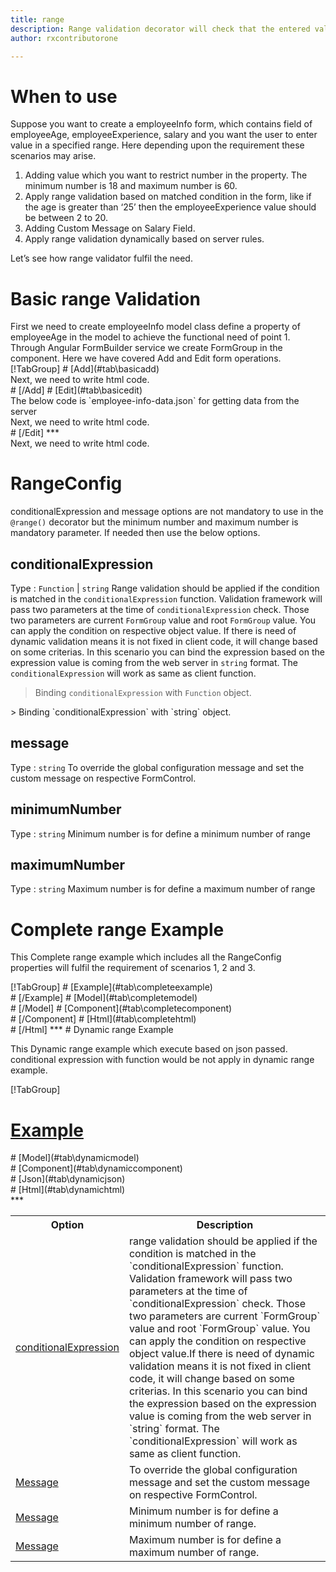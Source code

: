 ```yaml
---
title: range 
description: Range validation decorator will check that the entered value is in the specified range.
author: rxcontributorone

---
```

# When to use
Suppose you want to create a employeeInfo form, which contains field of employeeAge, employeeExperience, salary and you want the user to enter value in a specified range. Here depending upon the requirement these scenarios may arise.
<ol>
 <li>Adding value which you want to restrict number in the property. The minimum number is 18 and maximum number is 60.</li> 
 <li>Apply range validation based on matched condition in the form, like if the age is greater than ‘25’ then the employeeExperience value should be between 2 to 20.</li>
 <li>Adding Custom Message on Salary Field.</li>
 <li>Apply range validation dynamically based on server rules.</li>
</ol>
Let’s see how range validator fulfil the need.

# Basic range Validation
<data-scope scope="['decorator']">
First we need to create employeeInfo model class define a property of employeeAge in the model to achieve the functional need of point 1.
<div component="app-code" key="range-add-model"></div> 
</data-scope>
Through Angular FormBuilder service we create FormGroup in the component.
Here we have covered Add and Edit form operations.

<data-scope scope="['decorator']">
<div component="app-tabs" key="basic-operations"></div>
[!TabGroup]
# [Add](#tab\basicadd)
<div component="app-code" key="range-add-component"></div> 
Next, we need to write html code.
<div component="app-code" key="range-add-html"></div> 
<div component="app-example-runner" ref-component="app-range-add"></div>
# [/Add]
# [Edit](#tab\basicedit)
<div component="app-code" key="range-edit-component"></div>
The below code is `employee-info-data.json` for getting data from the server 
<div component="app-code" key="range-edit-json"></div> 
Next, we need to write html code.
<div component="app-code" key="range-edit-html"></div> 
<div component="app-example-runner" ref-component="app-range-edit"></div>
# [/Edit]
***
</data-scope>

<data-scope scope="['validator','template-driven']">
<div component="app-code" key="range-add-component"></div> 
Next, we need to write html code.
<div component="app-code" key="range-add-html"></div> 
<div component="app-example-runner" ref-component="app-range-add"></div>
</data-scope>

# RangeConfig 
conditionalExpression and message options are not mandatory to use in the `@range()` decorator but the minimum number and maximum number is mandatory parameter. If needed then use the below options.

<table class="table table-bordered table-striped">
<tr><th>Option</th><th>Description</th></tr>
<tr><td><a href="#conditionalExpression"  (click)='scrollTo("#conditionalExpression")' title="conditionalExpression">conditionalExpression</a></td><td>range validation should be applied if the condition is matched in the `conditionalExpression` function. Validation framework will pass two parameters at the time of `conditionalExpression` check. Those two parameters are current `FormGroup` value and root `FormGroup` value. You can apply the condition on respective object value.If there is need of dynamic validation means it is not fixed in client code, it will change based on some criterias. In this scenario you can bind the expression based on the expression value is coming from the web server in `string` format. The `conditionalExpression` will work as same as client function.</td></tr>
<tr><td><a href="#message"  (click)='scrollTo("#message")' title="message">Message</a></td><td>To override the global configuration message and set the custom message on respective FormControl.</td></tr>
<tr><td><a href="#minimumNumber" (click)='scrollTo("#minimumNumber")' title="minimumnumber">Message</a></td><td> Minimum number is for define a minimum number of range.</td></tr>
<tr><td><a href="#maximumNumber"  (click)='scrollTo("#maximumNumber")' title="maximumNumber">Message</a></td><td> Maximum number is for define a maximum number of range.</td></tr>

## conditionalExpression 
Type :  `Function`  |  `string`
Range validation should be applied if the condition is matched in the `conditionalExpression` function. Validation framework will pass two parameters at the time of `conditionalExpression` check. Those two parameters are current `FormGroup` value and root `FormGroup` value. You can apply the condition on respective object value.
If there is need of dynamic validation means it is not fixed in client code, it will change based on some criterias. In this scenario you can bind the expression based on the expression value is coming from the web server in `string` format. The `conditionalExpression` will work as same as client function.

> Binding `conditionalExpression` with `Function` object.
<div component="app-code" key="range-conditionalExpressionExampleFunction-model"></div> 
> Binding `conditionalExpression` with `string` object.
<div component="app-code" key="range-conditionalExpressionExampleString-model"></div> 

<div component="app-example-runner" ref-component="app-range-conditionalExpression" title="range decorators with conditionalExpression" key="conditionalExpression"></div>

## message 
Type :  `string` 
To override the global configuration message and set the custom message on respective FormControl.

<div component="app-code" key="range-messageExample-model"></div> 
<div component="app-example-runner" ref-component="app-range-message" title="range decorators with message" key="message"></div>

## minimumNumber 
Type :  `string` 
Minimum number is for define a minimum number of range

<div component="app-code" key="range-minimumNumberExample-model"></div> 
<div component="app-example-runner" ref-component="app-range-minimumNumber" title="range decorators with minimumNumber" key="minimumNumber"></div>

## maximumNumber 
Type :  `string` 
Maximum number is for define a maximum number of range

<div component="app-code" key="range-maximumNumberExample-model"></div> 
<div component="app-example-runner" ref-component="app-range-maximumNumber" title="range decorators with maximumNumber" key="maximumNumber"></div>

# Complete range Example

This Complete range example which includes all the RangeConfig properties will fulfil the requirement of scenarios 1, 2 and 3.

<div component="app-tabs" key="complete"></div>
[!TabGroup]
# [Example](#tab\completeexample)
<div component="app-example-runner" ref-component="app-range-complete"></div>
# [/Example]
<data-scope scope="['decorator']">
# [Model](#tab\completemodel)
<div component="app-code" key="range-complete-model"></div> 
# [/Model]
</data-scope>
# [Component](#tab\completecomponent)
<div component="app-code" key="range-complete-component"></div> 
# [/Component]
# [Html](#tab\completehtml)
<div component="app-code" key="range-complete-html"></div> 
# [/Html]
***

<data-scope scope="['decorator','validator']">
# Dynamic range Example

This Dynamic range example which execute based on json passed. conditional expression with function would be not apply in dynamic range example. 

<div component="app-tabs" key="dynamic"></div>

[!TabGroup]
# [Example](#tab\dynamicexample)
<div component="app-example-runner" ref-component="app-range-dynamic"></div>
<data-scope scope="['decorator']">
# [Model](#tab\dynamicmodel)
<div component="app-code" key="range-dynamic-model"></div>
</data-scope>
# [Component](#tab\dynamiccomponent)
<div component="app-code" key="range-dynamic-component"></div>
# [Json](#tab\dynamicjson)
<div component="app-code" key="range-dynamic-json"></div>
# [Html](#tab\dynamichtml)
<div component="app-code" key="range-dynamic-html"></div> 
***
</data-scope>